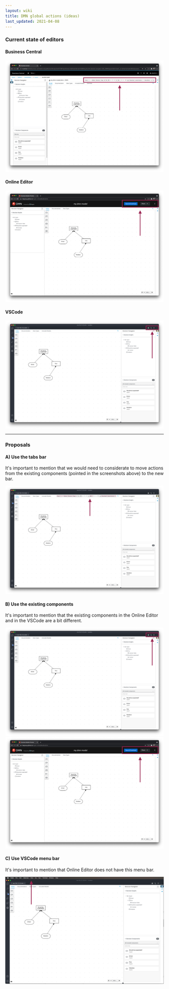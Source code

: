 ```yaml
---
layout: wiki
title: DMN global actions (ideas)
last_updated: 2021-04-08
---
```


### Current state of editors

#### Business Central
![Current state of Business Central](current-business-central.png)

#### Online Editor
![Current state of Online Editor](current-online-editor.png)

#### VSCode
![Current state of VSCode](current-vscode.png)

---

### Proposals

#### A) Use the tabs bar

It's important to mention that we would need to considerate to move actions from the existing components (pointed in the screenshots above) to the new bar.

![Proposal of using the tabs bar](tabs-component-proposal.png)

#### B) Use the existing components

It's important to mention that the existing components in the Online Editor and in the VSCode are a bit different.

![Existing component on VSCode](current-vscode.png)
![Existing component on Online Editor](current-online-editor.png)


#### C) Use VSCode menu bar

It's important to mention that Online Editor does not have this menu bar.

![Menu bar proposal](menu-bar-proposal.png)